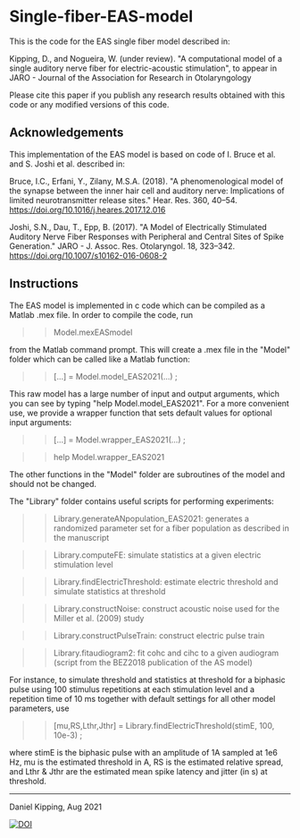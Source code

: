 # Single-fiber-EAS-model

This is the code for the EAS single fiber model described in:
  
   Kipping, D., and Nogueira, W. (under review). "A computational model of a single auditory nerve fiber for electric-acoustic stimulation", 
   to appear in JARO - Journal of the Association for Research in Otolaryngology
 
Please cite this paper if you publish any research results obtained with this code or any modified versions of this code.

## Acknowledgements

This implementation of the EAS model is based on code of I. Bruce et al. and S. Joshi et al. described in:
 
   Bruce, I.C., Erfani, Y., Zilany, M.S.A. (2018). "A phenomenological model of the synapse between the inner hair cell and auditory nerve:
   Implications of limited neurotransmitter release sites." Hear. Res. 360, 40–54. https://doi.org/10.1016/j.heares.2017.12.016

   Joshi, S.N., Dau, T., Epp, B. (2017). "A Model of Electrically Stimulated Auditory Nerve Fiber Responses with Peripheral and Central Sites of Spike 
   Generation." JARO - J. Assoc. Res. Otolaryngol. 18, 323–342. https://doi.org/10.1007/s10162-016-0608-2

## Instructions

The EAS model is implemented in c code which can be compiled as a Matlab .mex file. In order to compile the code, run 
  
  >>  Model.mexEASmodel 
  
from the Matlab command prompt. This will create a .mex file in the "Model" folder which can be called like a Matlab function:
  
  >>  [...] = Model.model_EAS2021(...) ;

This raw model has a large number of input and output arguments, which you can see by typing "help Model.model_EAS2021".
For a more convenient use, we provide a wrapper function that sets default values for optional input arguments:

  >>  [...] = Model.wrapper_EAS2021(...) ;
  
  >>  help Model.wrapper_EAS2021

The other functions in the "Model" folder are subroutines of the model and should not be changed.

The "Library" folder contains useful scripts for performing experiments:

  >>  Library.generateANpopulation_EAS2021:  generates a randomized parameter set for a fiber population as described in the manuscript
  
  >>  Library.computeFE:                     simulate statistics at a given electric stimulation level
  
  >>  Library.findElectricThreshold:         estimate electric threshold and simulate statistics at threshold
  
  >>  Library.constructNoise:                construct acoustic noise used for the Miller et al. (2009) study
  
  >>  Library.constructPulseTrain:           construct electric pulse train
  
  >>  Library.fitaudiogram2:                 fit cohc and cihc to a given audiogram (script from the BEZ2018 publication of the AS model)

For instance, to simulate threshold and statistics at threshold for a biphasic pulse using 100 stimulus repetitions at each stimulation level 
and a repetition time of 10 ms together with default settings for all other model parameters, use
  
  >>  [mu,RS,Lthr,Jthr] = Library.findElectricThreshold(stimE, 100, 10e-3) ;
 
where stimE is the biphasic pulse with an amplitude of 1A sampled at 1e6 Hz, mu is the estimated threshold in A, RS is the estimated relative spread, 
and Lthr & Jthr are the estimated mean spike latency and jitter (in s) at threshold.

************************
Daniel Kipping, Aug 2021

[![DOI](https://zenodo.org/badge/DOI/10.5281/zenodo.5467991.svg)](https://doi.org/10.5281/zenodo.5467991)
